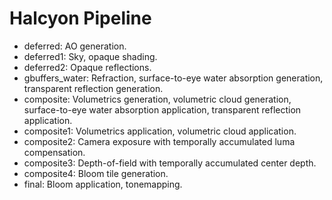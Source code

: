 # Halcyon Pipeline
* deferred: AO generation.
* deferred1: Sky, opaque shading.
* deferred2: Opaque reflections.
* gbuffers_water: Refraction, surface-to-eye water absorption generation, transparent reflection generation.
* composite: Volumetrics generation, volumetric cloud generation, surface-to-eye water absorption application, transparent reflection application.
* composite1: Volumetrics application, volumetric cloud application.
* composite2: Camera exposure with temporally accumulated luma compensation.
* composite3: Depth-of-field with temporally accumulated center depth.
* composite4: Bloom tile generation.
* final: Bloom application, tonemapping.
